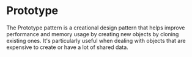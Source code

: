 # Prototype

The Prototype pattern is a creational design pattern that helps improve performance and memory usage by creating new objects by cloning existing ones. It's particularly useful when dealing with objects that are expensive to create or have a lot of shared data.



